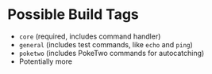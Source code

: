 # Possible Build Tags

- `core` (required, includes command handler)
- `general` (includes test commands, like `echo` and `ping`)
- `poketwo` (includes PokeTwo commands for autocatching)
- Potentially more
